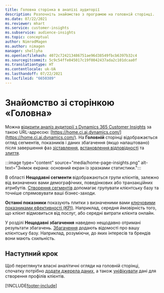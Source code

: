 ```yaml
---
title: Головна сторінка в аналізі аудиторії
description: Розпочніть знайомство з програмою на головній сторінці.
ms.date: 07/22/2021
ms.reviewer: mhart
ms.service: customer-insights
ms.subservice: audience-insights
ms.topic: conceptual
author: NimrodMagen
ms.author: nimagen
manager: shellyha
ms.openlocfilehash: 4072c724213486751ae96d38549fbcb6397b32c4
ms.sourcegitcommit: 5c9c54ffe045017c19f0042437ada2c101dcaa0f
ms.translationtype: HT
ms.contentlocale: uk-UA
ms.lasthandoff: 07/22/2021
ms.locfileid: "6650389"
---
```

# <a name="explore-the-home-page"></a>Знайомство зі сторінкою «Головна»

Можна [відкрити аналіз аудиторії з Dynamics 365 Customer Insights](https://home.ci.ai.dynamics.com/) за такою URL-адресою: [https://home.ci.ai.dynamics.com/](https://home.ci.ai.dynamics.com/).
На **Головній** сторінці відображається огляд сегментів, показників і даних збагачення (якщо налаштовано) після завершення фаз [зіставлення](map-entities.md), [встановлення відповідності](match-entities.md) та [злиття](merge-entities.md).

:::image type="content" source="media/home-page-insights.png" alt-text="Знімок екрана: основний екран із зразками статистики.":::

В області **Нещодавні сегменти** відображаються групи клієнтів, залежно від визначених вами демографічних, поведінкових або транзакційних атрибутів. [Створення сегментів](segments.md) допомагає групувати клієнтську базу та точніше спрямовувати ваші бізнес-заходи.

**Останні показники** показують плитки з визначеними вами [ключовими показниками ефективності (KPI)](measures.md). Наприклад, середня ймовірність того, що клієнт відмовиться від послуг, або середні витрати клієнта онлайн.

У розділі **Нещодавні збагачення** наведено нещодавно отримані результати збагачень. [Збагачення](enrichment-hub.md) додають відомості про вашу клієнтську базу. Наприклад, розуміючи, до яких інтересів та брендів вони мають схильність.

## <a name="next-step"></a>Наступний крок

Щоб переглянути власні аналітичні огляди на головній сторінці, спочатку потрібно [додати джерела даних](data-sources.md), а також [уніфікувати](data-unification.md) дані для створення профілів клієнтів.

[!INCLUDE[footer-include](../includes/footer-banner.md)]